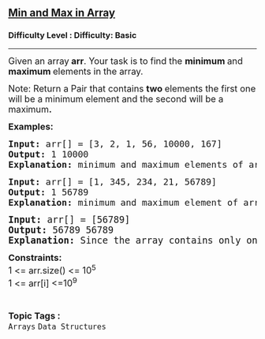 <h2><a href="https://www.geeksforgeeks.org/problems/find-minimum-and-maximum-element-in-an-array4428/1?page=2&category=Arrays&difficulty=Basic,Easy,Medium&sortBy=submissions">Min and Max in Array</a></h2><h3>Difficulty Level : Difficulty: Basic</h3><hr><div class="problems_problem_content__Xm_eO"><p><span style="font-size: 18px;">Given an array<strong> arr</strong>. Your task is to find the <strong>minimum </strong>and<strong> maximum </strong>elements in the&nbsp;array.</span></p>
<p><span style="font-size: 18px;">Note: Return a Pair that contains <strong>two </strong>elements the first one will be a minimum element and the second will be a maximum<strong>.</strong></span></p>
<p><span style="font-size: 18px;"><strong>Examples:</strong></span></p>
<pre><span style="font-size: 18px;"><strong>Input: </strong>arr[] = [3, 2, 1, 56, 10000, 167]
<strong>Output: </strong>1 10000<br><strong>Explanation:</strong> minimum and maximum elements of array are 1 and 10000.</span></pre>
<pre><span style="font-size: 18px;"><strong>Input: </strong>arr[] = [1, 345, 234, 21, 56789]
<strong>Output: </strong>1 56789<br><strong>Explanation:</strong> minimum and maximum element of array are 1 and 56789.<br></span></pre>
<pre><span style="font-size: 14pt;"><strong>Input: </strong>arr[] = [56789]
<strong>Output: </strong>56789 56789</span><br><span style="font-size: 14pt;"><strong>Explanation:</strong> Since the array contains only one element so both min &amp; max are same.</span></pre>
<p><span style="font-size: 18px;"><strong>Constraints:</strong><br>1 &lt;= arr.size() &lt;= 10<sup>5</sup><br>1 &lt;= arr[i] &lt;=10<sup>9</sup></span></p></div><br><p><span style=font-size:18px><strong>Topic Tags : </strong><br><code>Arrays</code>&nbsp;<code>Data Structures</code>&nbsp;